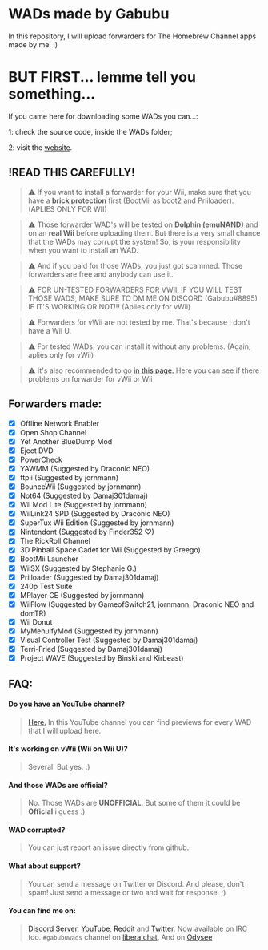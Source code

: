 # WADs made by Gabubu
In this repository, I will upload forwarders for The Homebrew Channel apps made by me. :)

# BUT FIRST... lemme tell you something...
If you came here for downloading some WADs you can...:

1: check the source code, inside the WADs folder;

2: visit the [website](https://wads.gabubu.gq).

## !READ THIS CAREFULLY!
>⚠️ If you want to install a forwarder for your Wii, make sure that you have a **brick protection** first (BootMii as boot2 and Priiloader). (APLIES ONLY FOR WII)

>⚠️ Those forwarder WAD's will be tested on **Dolphin (emuNAND)** and on an **real Wii** before uploading them. But there is a very small chance that the WADs may corrupt the system! So, is your responsibility when you want to install an WAD.

>⚠️ And if you paid for those WADs, you just got scammed. Those forwarders are free and anybody can use it.

>⚠️ FOR UN-TESTED FORWARDERS FOR VWII, IF YOU WILL TEST THOSE WADS, MAKE SURE TO DM ME ON DISCORD (Gabubu#8895) IF IT'S WORKING OR NOT!!! (Aplies only for vWii)

>⚠️ Forwarders for vWii are not tested by me. That's because I don't have a Wii U.

>⚠️ For tested WADs, you can install it without any problems. (Again, aplies only for vWii)

>⚠️ It's also recommended to go [in this page.](https://github.com/GabubuAvailable/WADs-by-Gabubu/wiki/Forwarders-(WADs)) Here you can see if there problems on forwarder for vWii or Wii

## Forwarders made:
- [x] Offline Network Enabler
- [x] Open Shop Channel
- [x] Yet Another BlueDump Mod
- [x] Eject DVD
- [x] PowerCheck
- [x] YAWMM (Suggested by Draconic NEO)
- [x] ftpii (Suggested by jornmann)
- [x] BounceWii (Suggested by jornmann)
- [x] Not64 (Suggested by Damaj301damaj)
- [x] Wii Mod Lite (Suggested by jornmann)
- [x] WiiLink24 SPD (Suggested by Draconic NEO)
- [x] SuperTux Wii Edition (Suggested by jornmann)
- [x] Nintendont (Suggested by Finder352 ♡)
- [x] The RickRoll Channel
- [x] 3D Pinball Space Cadet for Wii (Suggested by Greego)
- [x] BootMii Launcher
- [X] WiiSX (Suggested by Stephanie G.)
- [x] Priiloader (Suggested by Damaj301damaj)
- [x] 240p Test Suite
- [x] MPlayer CE (Suggested by jornmann)
- [x] WiiFlow (Suggested by GameofSwitch21, jornmann, Draconic NEO and domTR)
- [x] Wii Donut
- [x] MyMenuifyMod (Suggested by jornmann)
- [x] Visual Controller Test (Suggested by Damaj301damaj)
- [x] Terri-Fried (Suggested by Damaj301damaj)
- [x] Project WAVE (Suggested by Binski and Kirbeast)

## FAQ:
#### Do you have an YouTube channel?
>[Here.](https://youtube.com/channel/UCmTUqZ62B-KrDhbzTuRdfAw)
>In this YouTube channel you can find previews for every WAD that I will upload here.

#### It's working on vWii (Wii on Wii U)?
>Several. But yes. :)

#### And those WADs are official?
>No. Those WADs are **UNOFFICIAL**. But some of them it could be **Official** i guess :)

#### WAD corrupted?
>You can just report an issue directly from github.

#### What about support?
>You can send a message on Twitter or Discord.
>And please, don't spam! Just send a message or two and wait for response. ;)

#### You can find me on:
>[Discord Server](https://discord.com/invite/EAJwxRaMGB), [YouTube](https://www.youtube.com/GabubuWADs), [Reddit](https://www.reddit.com/user/HCA_YT) and [Twitter](https://twitter.com/GabubuIsTaken).
Now available on IRC too. `#gabubuwads` channel on [libera.chat](https://libera.chat). And on [Odysee](https://odysee.com/@Gabubu:4?r=2pYLpecBMYvSua6eJJxAkjfjfzjVSCKk)
